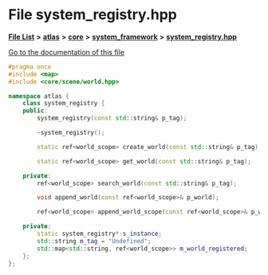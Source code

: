 

# File system\_registry.hpp

[**File List**](files.md) **>** [**atlas**](dir_1e6ffef027cfcf7ded3287660b505c9f.md) **>** [**core**](dir_ab5f97e7ae27ba905c508150b2df25d1.md) **>** [**system\_framework**](dir_95144a79d2a75258fa60dac31330b761.md) **>** [**system\_registry.hpp**](system__registry_8hpp.md)

[Go to the documentation of this file](system__registry_8hpp.md)


```C++
#pragma once
#include <map>
#include <core/scene/world.hpp>

namespace atlas {
    class system_registry {
    public:
        system_registry(const std::string& p_tag);

        ~system_registry();

        static ref<world_scope> create_world(const std::string& p_tag);

        static ref<world_scope> get_world(const std::string& p_tag);

    private:
        ref<world_scope> search_world(const std::string& p_tag);

        void append_world(const ref<world_scope>& p_world);

        ref<world_scope> append_world_scope(const ref<world_scope>& p_world);

    private:
        static system_registry* s_instance;
        std::string m_tag = "Undefined";
        std::map<std::string, ref<world_scope>> m_world_registered;
    };
};
```


